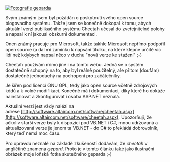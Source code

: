 <!-- dcterms:identifier = aspnetcz#14 -->
<!-- dcterms:title = Jak Microsoft podporuje open source ;-) -->
<!-- dcterms:abstract = Nová verze publikačního systému CHEETAH volně ke stažení včetně zdrojových kódů. Pokud chcete vidět jak funguje tento web uvnitř, stáhněte si jeho zdrojáky! -->
<!-- np9:categoryId = 1 -->
<!-- x4w:category = Tipy, triky -->
<!-- np9:authorId = 1 -->
<!-- np9:authorEmail = michal.valasek@altairis.cz -->
<!-- dcterms:creator = Michal Altair Valášek -->
<!-- dcterms:created = 2005-01-21T04:54:15.733+01:00 -->
<!-- dcterms:dateAccepted = 2005-01-21T04:54:15.733+01:00 -->

[![Fotografie geparda](http://gallery.rider.cz/locations/20040704_zoo_prague/20040704-182832-0000.jpg?w=212&h=300 "Gepard ze ZOO Praha")](http://gallery.rider.cz/locations/20040704_zoo_prague/20040704-182832-0000.jpg.xhtml) 

Svým známým jsem byl požádán o poskytnutí svého open source blogovacího systému. Takže jsem se konečně dokopal k tomu, abych aktuální verzi publikačního systému Cheetah učesal do zveřejnitelné polohy a napsal k ní jakousi obskurní dokumentaci.

Onen známý pracuje pro Microsoft, takže takhle Microsoft nepřímo podpořil open source (a dal mi záminku k napsání titulku, na které klepne určitě víc lidí než kdybych napsal něco v duchu "nová verze ke stažení" ;-)

Cheetah používám mimo jiné i na tomto webu. Jedná se o systém dostatečně schopný na to, aby byl reálně použitelný, ale přitom (doufám) dostatečně jednoduchý na pochopení pro začátečníky.

Je šířen pod licencí GNU GPL, tedy jako open source včetně zdrojových kódů a k volné modifikaci. Konečně má i dokumentaci, díky které ho dokáže nainstalovat a zkonfigurovat i osoba ASP.NET neznalá.

Aktuální verzi jest vždy nalézi na adrese [http://software.altaircom.net/software/cheetah.aspx](http://software.altaircom.net/software/cheetah.aspx). Upozorňuji, že ačkoliv starší verze byly k dispozici pod VB.NET i C#, mnou udržovaná a aktualizovaná verze je jenom ta VB.NET - do C# to překládá dobrovolník, který teď nemá moc času.

Pro opravdu neznalé na základě zkušeností dodávám, že *cheetah* v angličtině znamená *gepard*. Proto je v tomto článku také jako ilustrační obrázek moje loňská fotka skutečného geparda ;-)